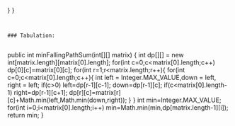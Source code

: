 }
}
```
​
​
### Tabulation:
​
```
public int minFallingPathSum(int[][] matrix) {
int dp[][] = new int[matrix.length][matrix[0].length];
for(int c=0;c<matrix[0].length;c++) dp[0][c]=matrix[0][c];
for(int r=1;r<matrix.length;r++){
for(int c=0;c<matrix[0].length;c++){
int left = Integer.MAX_VALUE,down = left, right = left;
if(c>0)
left=dp[r-1][c-1];
down=dp[r-1][c];
if(c<matrix[0].length-1)
right=dp[r-1][c+1];
dp[r][c]=matrix[r][c]+Math.min(left,Math.min(down,right));
}
}
int min=Integer.MAX_VALUE;
for(int i=0;i<matrix[0].length;i++)
min=Math.min(min,dp[matrix.length-1][i]);
return min;
}
```